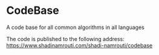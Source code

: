 # CodeBase
A code base for all common algorithms in all languages

The code is published to the following address:
https://www.shadinamrouti.com/shadi-namrouti/codebase
